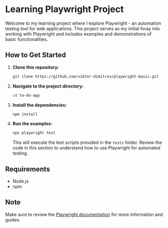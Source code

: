 # Learning Playwright Project

Welcome to my learning project where I explore Playwright - an automation testing tool for web applications. This project serves as my initial foray into working with Playwright and includes examples and demonstrations of basic functionalities.

## How to Get Started

1. **Clone this repository:**

    ```bash
    git clone https://github.com/viktor-dimitrov/playwright-basic.git
    ```

2. **Navigate to the project directory:**

    ```bash
    cd to-do-app
    ```

3. **Install the dependencies:**

    ```bash
    npm install
    ```

4. **Run the examples:**

    ```bash
    npx playwright test 
    ```

    This will execute the test scripts provided in the `tests` folder. Review the code in this section to understand how to use Playwright for automated testing.

## Requirements

- Node.js
- npm

## Note

Make sure to review the [Playwright documentation](https://playwright.dev/docs/) for more information and guides.



